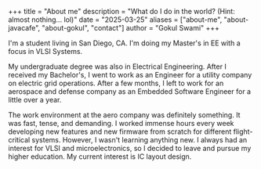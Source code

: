 +++
title = "About me"
description = "What do I do in the world? (Hint: almost nothing... lol)"
date = "2025-03-25"
aliases = ["about-me", "about-javacafe", "about-gokul", "contact"]
author = "Gokul Swami"
+++

I'm a student living in San Diego, CA. I'm doing my Master's in EE with a focus in VLSI Systems.

My undergraduate degree was also in Electrical Engineering. After I received my Bachelor's, I went to work as an Engineer for a utility company on electric grid operations. After a few months, I left to work for an aerospace and defense company as an Embedded Software Engineer for a little over a year.

The work environment at the aero company was definitely something. It was fast, tense, and demanding. I worked immense hours every week developing new features and new firmware from scratch for different flight-critical systems. However, I wasn't learning anything new. I always had an interest for VLSI and microelectronics, so I decided to leave and pursue my higher education. My current interest is IC layout design.
